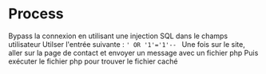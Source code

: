 # Process
Bypass la connexion en utilisant une injection SQL dans le champs utilisateur
Utilser l'entrée suivante : ``' OR '1'='1'-- ``
Une fois sur le site, aller sur la page de contact et envoyer un message avec un fichier php
Puis exécuter le fichier php pour trouver le fichier caché
